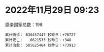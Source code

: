 
# 2022年11月29日 09:23
感染国家总数：198
```
累计确诊： 630457447 较昨日：+78727
累计死亡：   6621533 较昨日：+348
累计治愈： 585625464 较昨日：+73913
```
<div id="main" style="width:100%;height:800px;margin-bottom:10px;"></div>
<div id="second" style="width:100%;height:1000px;margin-bottom:10px;"></div>
<div id="third" style="width:100%;height:1000px;margin-bottom:10px;"></div>
<div id="last" style="width:100%;height:3000px;"></div>

<script>
import * as echarts from "echarts";
export default {
  mounted () {
    this.chart = echarts.init(document.getElementById("main"), "dark")
    this.secondChart = echarts.init(document.getElementById("second"), "dark")
    this.thirdChart = echarts.init(document.getElementById("third"), "dark")
    this.lastChart = echarts.init(document.getElementById("last"), "dark")
    var option = {
      tooltip: { trigger: "axis", axisPointer: { type: "shadow" } },
      legend: {},
      grid: { left: "3%", right: "4%", bottom: "3%", containLabel: true },
      xAxis: { type: "value" },
      yAxis: {
        type: "category", data: ["日本","英国","韩国","巴西","德国","法国","印度","美国",]
      },
      series: [
        { name: "新增确诊", type: "bar", stack: "total", label: { show: true }, emphasis: { focus: "series" }, data: [0,0,0,17710,0,9304,343,42644,] }, 
        { name: "累计确诊", type: "bar", stack: "total", label: { show: true }, emphasis: { focus: "series" }, data: [24519674,24591146,26959843,35229745,36373164,37686603,44673170,100507731,] }, 
        { name: "新增死亡", type: "bar", stack: "total", label: { show: true }, emphasis: { focus: "series" }, data: [0,0,0,41,0,132,0,122,] }, 
        { name: "累计死亡", type: "bar", stack: "total", label: { show: true }, emphasis: { focus: "series" }, data: [49281,212585,30413,689601,157495,158771,530614,1104877,] }, 
        { name: "累计治愈", type: "bar", stack: "total", label: { show: true }, emphasis: { focus: "series" }, data: [20688258,24692,26006651,34201418,35698200,36853642,44136116,98051836,] },]
    }
    this.chart.setOption(option);
    var secondOption = {
      tooltip: { trigger: "axis", axisPointer: { type: "shadow" } },
      legend: {},
      grid: { left: "3%", right: "4%", bottom: "3%", containLabel: true },
      xAxis: { type: "value" },
      yAxis: {
        type: "category", data: ["墨西哥","伊朗","荷兰","阿根廷","澳大利亚","越南","西班牙","土耳其","俄罗斯","意大利",]
      },
      series: [
        { name: "新增确诊", type: "bar", stack: "total", label: { show: true }, emphasis: { focus: "series" }, data: [0,0,0,0,0,0,0,0,0,0,] }, 
        { name: "累计确诊", type: "bar", stack: "total", label: { show: true }, emphasis: { focus: "series" }, data: [7125176,7559634,8539297,9727247,10647069,11514865,13595504,17005537,21579812,24260660,] }, 
        { name: "新增死亡", type: "bar", stack: "total", label: { show: true }, emphasis: { focus: "series" }, data: [0,0,0,0,0,0,0,0,0,0,] }, 
        { name: "累计死亡", type: "bar", stack: "total", label: { show: true }, emphasis: { focus: "series" }, data: [330495,144633,22907,130025,16100,43170,115901,101400,391890,181098,] }, 
        { name: "累计治愈", type: "bar", stack: "total", label: { show: true }, emphasis: { focus: "series" }, data: [6395789,7335114,8488923,9588858,10546102,10608213,13382293,16899705,20986290,23587105,] },]
    }
    this.secondChart.setOption(secondOption);
    var thirdOption = {
      tooltip: { trigger: "axis", axisPointer: { type: "shadow" } },
      legend: {},
      grid: { left: "3%", right: "4%", bottom: "3%", containLabel: true },
      xAxis: { type: "value" },
      yAxis: {
        type: "category", data: ["以色列","智利","马来西亚","乌克兰","希腊","葡萄牙","奥地利","哥伦比亚","波兰","印度尼西亚",]
      },
      series: [
        { name: "新增确诊", type: "bar", stack: "total", label: { show: true }, emphasis: { focus: "series" }, data: [2083,2927,2465,0,0,0,0,0,0,0,] }, 
        { name: "累计确诊", type: "bar", stack: "total", label: { show: true }, emphasis: { focus: "series" }, data: [4718373,4912805,4988759,5336293,5360506,5542265,5550575,6314769,6351408,6653469,] }, 
        { name: "新增死亡", type: "bar", stack: "total", label: { show: true }, emphasis: { focus: "series" }, data: [11,30,5,0,0,0,0,0,0,0,] }, 
        { name: "累计死亡", type: "bar", stack: "total", label: { show: true }, emphasis: { focus: "series" }, data: [11845,62407,36657,110505,34178,25450,21189,141895,118306,159735,] }, 
        { name: "累计治愈", type: "bar", stack: "total", label: { show: true }, emphasis: { focus: "series" }, data: [4693943,4839248,4924464,5208977,5287738,5495680,5486964,6140834,5335940,6435851,] },]
    }
    this.thirdChart.setOption(thirdOption);
    var lastOption = {
      tooltip: { trigger: "axis", axisPointer: { type: "shadow" } },
      legend: {},
      grid: { left: "3%", right: "4%", bottom: "3%", containLabel: true },
      xAxis: { type: "value" },
      yAxis: {
        type: "category", data: ["朝鲜","西撒哈拉","蒙特塞拉特岛","梵蒂冈","红宝石公主号","钻石公主号","圣文森特岛","列支敦士登公国","安圭拉","圣多美和普林西比","特克斯和凯科斯群岛","圣基茨和尼维斯","乍得","塞拉利昂","利比里亚","几内亚比绍","科摩罗","安提瓜和巴布达","尼日尔","厄立特里亚","也门","冈比亚","中非共和国","摩纳哥","吉布提","多米尼克","萨摩亚","赤道几内亚","塔吉克斯坦","南苏丹","尼加拉瓜","格林纳达","直布罗陀","布基纳法索","圣马力诺","东帝汶","刚果（布）","索马里","贝宁","圣卢西亚","马里","海地","莱索托","巴哈马","几内亚","多哥","坦桑尼亚","毛里求斯","阿鲁巴","巴布亚新几内亚","安道尔","加蓬","塞舌尔","布隆迪","叙利亚","不丹","佛得角","毛里塔尼亚","苏丹","马达加斯加","斐济","伯利兹","圭亚那","斯威士兰","新喀里多尼亚","法属波利尼西亚","苏里南","科特迪瓦","马拉维","塞内加尔","刚果（金）","法属圭亚那","巴巴多斯","安哥拉","马耳他","喀麦隆","卢旺达","柬埔寨","波多黎各","牙买加","乌干达","纳米比亚","加纳","特立尼达和多巴哥","马尔代夫","萨尔瓦多","阿富汗","吉尔吉斯斯坦","冰岛","老挝","马提尼克岛","莫桑比克","文莱","乌兹别克斯坦","津巴布韦","尼日利亚","阿尔及利亚","黑山","卢森堡","博茨瓦纳","阿尔巴尼亚","赞比亚","肯尼亚","北马其顿","阿曼","波黑","亚美尼亚","洪都拉斯","卡塔尔","埃塞俄比亚","利比亚","埃及","委内瑞拉","摩尔多瓦","爱沙尼亚","塞浦路斯","巴勒斯坦","缅甸","多米尼加","科威特","斯里兰卡","巴林","巴拉圭","阿塞拜疆","沙特阿拉伯","拉脱维亚","蒙古国","乌拉圭","白俄罗斯","巴拿马","尼泊尔","厄瓜多尔","阿联酋","玻利维亚","古巴","哥斯达黎加","突尼斯","危地马拉","黎巴嫩","克罗地亚","斯洛文尼亚","摩洛哥","立陶宛","保加利亚","芬兰","哈萨克斯坦","挪威","巴基斯坦","爱尔兰","约旦","格鲁吉亚","斯洛伐克","新西兰","孟加拉国","匈牙利","新加坡","塞尔维亚","伊拉克","瑞典","丹麦","罗马尼亚","菲律宾","南非","捷克","秘鲁","瑞士","加拿大","比利时","泰国",]
      },
      series: [
        { name: "新增确诊", type: "bar", stack: "total", label: { show: true }, emphasis: { focus: "series" }, data: [0,0,0,0,0,0,0,0,0,0,0,0,0,0,0,0,0,0,0,0,0,0,0,0,0,0,0,0,0,0,0,0,0,0,0,0,0,0,0,0,0,0,0,0,0,0,0,0,0,0,0,0,0,0,0,0,22,1,0,0,0,0,0,0,0,0,0,0,0,0,0,0,0,0,0,0,0,0,0,0,0,0,0,0,0,0,0,0,0,0,0,0,0,0,0,0,18,19,0,0,0,0,19,0,0,0,0,0,0,23,0,0,0,0,0,0,0,29,0,0,9,147,0,0,0,0,0,0,0,0,0,0,0,0,4,0,0,0,58,0,0,44,0,0,0,0,0,0,0,0,0,0,0,0,0,0,590,0,0,0,0,0,268,0,0,0,0,0,0,] }, 
        { name: "累计确诊", type: "bar", stack: "total", label: { show: true }, emphasis: { focus: "series" }, data: [1,10,11,29,620,712,2298,3026,3904,6278,6446,6552,7641,7758,8014,8848,8941,9106,9931,10189,11945,12586,15311,15339,15690,15760,15967,17182,17786,18348,18491,19613,20184,21631,22091,23337,25375,27254,27922,29550,32758,33846,34490,37476,38153,39328,40471,41042,43568,45819,46824,48972,49380,50639,57393,62488,62991,63420,63637,67054,68375,69012,71573,73770,75122,76827,81228,87885,88073,88859,93837,95451,103955,104491,115775,123993,132643,138073,151732,151931,169663,169946,171009,185237,185584,201785,205802,206511,207171,216624,224468,230590,241044,245858,257893,266283,271079,283663,297757,326344,333330,333721,341515,344710,399027,400501,445631,457676,477680,494520,507078,515645,547351,594754,608759,614237,620816,633196,649834,662672,671651,696061,718164,824245,825497,961627,991824,992887,994037,995726,1000884,1009958,1044058,1110701,1111379,1143597,1146991,1153985,1220443,1253087,1254808,1268440,1274885,1286584,1394254,1396526,1468473,1575125,1678827,1746997,1805698,1855704,1945117,2036527,2162093,2163872,2422181,2463021,2626686,3146452,3296834,4034658,4040980,4171244,4227446,4298016,4392747,4633112,4707244,] }, 
        { name: "新增死亡", type: "bar", stack: "total", label: { show: true }, emphasis: { focus: "series" }, data: [0,0,0,0,0,0,0,0,0,0,0,0,0,0,0,0,0,0,0,0,0,0,0,0,0,0,0,0,0,0,0,0,0,0,0,0,0,0,0,0,0,0,0,0,0,0,0,0,0,0,0,0,0,0,0,0,0,0,0,0,0,0,0,0,0,0,0,0,0,0,0,0,0,0,0,0,0,0,0,0,0,0,0,0,0,0,0,0,0,0,0,0,0,0,0,0,0,0,0,0,0,0,0,0,0,0,0,0,0,0,0,0,0,0,0,0,0,0,0,0,2,0,0,0,0,0,0,0,0,0,0,0,0,0,0,0,0,0,2,0,0,0,0,0,0,0,0,0,0,0,0,0,0,0,0,0,3,0,0,0,0,0,0,0,0,0,0,0,0,] }, 
        { name: "累计死亡", type: "bar", stack: "total", label: { show: true }, emphasis: { focus: "series" }, data: [1,1,1,0,10,13,12,59,12,77,36,46,194,126,294,176,161,146,312,103,2159,372,113,63,189,74,29,183,125,138,225,237,110,387,119,138,386,1361,163,404,742,860,706,833,464,290,845,1032,236,668,156,306,171,38,3163,21,412,997,4990,1411,878,688,1285,1422,314,649,1392,830,2685,1968,1452,411,564,1923,809,1965,1467,3056,2609,3320,3630,4080,1461,4266,311,4230,7833,2991,219,758,1071,2224,225,1637,5606,3155,6881,2789,1133,2790,3593,4019,5684,9568,4260,16201,8709,11043,685,7572,6437,24613,5828,11913,2781,1226,5404,19488,4384,2570,16802,1536,19621,9976,9459,6086,2179,7530,7118,8519,12019,35940,2348,22246,8530,9031,29268,19948,10736,17306,6930,16284,9432,38027,7265,13693,4325,30630,8131,14122,16881,20729,3297,29431,48245,1702,17374,25363,21002,7524,67276,64608,102428,41800,217370,14302,47468,33042,33180,] }, 
        { name: "累计治愈", type: "bar", stack: "total", label: { show: true }, emphasis: { focus: "series" }, data: [0,9,2,29,0,699,2233,2948,3879,6198,6392,6482,4874,4393,7705,8642,8751,8954,8890,10086,9124,12189,14615,15158,15427,15673,1605,16879,17264,18115,4225,19358,16579,21143,21767,23102,24006,13182,27746,29095,31939,32871,25980,36354,37218,39030,183,39278,42438,43982,46457,48491,48626,50418,54223,61564,62426,62419,57924,65379,66440,68310,70175,72255,74228,33500,49626,87042,85008,86858,83590,11254,102435,102367,114399,118616,131112,134976,129614,99392,100431,165826,169527,180767,163687,179410,182787,196406,75685,7660,0,228310,222140,241486,251904,259640,182556,280676,288991,322955,328164,329681,335210,334335,384669,378354,434743,132498,475913,472370,500598,442182,540431,504142,524990,601436,614962,607709,643679,659992,654794,693447,698317,813996,813010,950319,984420,984476,985592,983705,988630,973448,1023473,1077493,1102759,860711,983630,1130608,1087587,1234133,1235649,1250972,1260955,1243113,1356862,1380356,1462141,1538689,1665434,1731007,1776548,1833662,1915871,1985578,2098240,2088529,2394320,2436695,2592232,3134420,3224477,3951543,3912506,4127010,3958030,4211111,4293974,4579922,4649509,] },]
    }
    this.lastChart.setOption(lastOption);

    window.onresize = () => {
      this.chart.resize()
      this.secondChart.resize()
      this.thirdChart.resize()
      this.lastChart.resize()
    }
  }
};
</script>

|国家|新增确诊|累计确诊|新增死亡|累计死亡|累计治愈|
|:--:|---:|---:|---:|---:|---:|
|美国|42644|100507731|122|1104877|98051836|
|印度|343|44673170|0|530614|44136116|
|法国|9304|37686603|132|158771|36853642|
|德国|0|36373164|0|157495|35698200|
|巴西|17710|35229745|41|689601|34201418|
|韩国|0|26959843|0|30413|26006651|
|英国|0|24591146|0|212585|24692|
|日本|0|24519674|0|49281|20688258|
|意大利|0|24260660|0|181098|23587105|
|俄罗斯|0|21579812|0|391890|20986290|
|土耳其|0|17005537|0|101400|16899705|
|西班牙|0|13595504|0|115901|13382293|
|越南|0|11514865|0|43170|10608213|
|澳大利亚|0|10647069|0|16100|10546102|
|阿根廷|0|9727247|0|130025|9588858|
|荷兰|0|8539297|0|22907|8488923|
|伊朗|0|7559634|0|144633|7335114|
|墨西哥|0|7125176|0|330495|6395789|
|印度尼西亚|0|6653469|0|159735|6435851|
|波兰|0|6351408|0|118306|5335940|
|哥伦比亚|0|6314769|0|141895|6140834|
|奥地利|0|5550575|0|21189|5486964|
|葡萄牙|0|5542265|0|25450|5495680|
|希腊|0|5360506|0|34178|5287738|
|乌克兰|0|5336293|0|110505|5208977|
|马来西亚|2465|4988759|5|36657|4924464|
|智利|2927|4912805|30|62407|4839248|
|以色列|2083|4718373|11|11845|4693943|
|泰国|0|4707244|0|33180|4649509|
|比利时|0|4633112|0|33042|4579922|
|加拿大|0|4392747|0|47468|4293974|
|瑞士|0|4298016|0|14302|4211111|
|秘鲁|0|4227446|0|217370|3958030|
|捷克|0|4171244|0|41800|4127010|
|南非|268|4040980|0|102428|3912506|
|菲律宾|0|4034658|0|64608|3951543|
|罗马尼亚|0|3296834|0|67276|3224477|
|丹麦|0|3146452|0|7524|3134420|
|瑞典|0|2626686|0|21002|2592232|
|伊拉克|0|2463021|0|25363|2436695|
|塞尔维亚|590|2422181|3|17374|2394320|
|新加坡|0|2163872|0|1702|2088529|
|匈牙利|0|2162093|0|48245|2098240|
|孟加拉国|0|2036527|0|29431|1985578|
|新西兰|0|1945117|0|3297|1915871|
|斯洛伐克|0|1855704|0|20729|1833662|
|格鲁吉亚|0|1805698|0|16881|1776548|
|约旦|0|1746997|0|14122|1731007|
|爱尔兰|0|1678827|0|8131|1665434|
|巴基斯坦|0|1575125|0|30630|1538689|
|挪威|0|1468473|0|4325|1462141|
|哈萨克斯坦|0|1396526|0|13693|1380356|
|芬兰|0|1394254|0|7265|1356862|
|保加利亚|0|1286584|0|38027|1243113|
|立陶宛|0|1274885|0|9432|1260955|
|摩洛哥|44|1268440|0|16284|1250972|
|斯洛文尼亚|0|1254808|0|6930|1235649|
|克罗地亚|0|1253087|0|17306|1234133|
|黎巴嫩|58|1220443|2|10736|1087587|
|危地马拉|0|1153985|0|19948|1130608|
|突尼斯|0|1146991|0|29268|983630|
|哥斯达黎加|0|1143597|0|9031|860711|
|古巴|4|1111379|0|8530|1102759|
|玻利维亚|0|1110701|0|22246|1077493|
|阿联酋|0|1044058|0|2348|1023473|
|厄瓜多尔|0|1009958|0|35940|973448|
|尼泊尔|0|1000884|0|12019|988630|
|巴拿马|0|995726|0|8519|983705|
|白俄罗斯|0|994037|0|7118|985592|
|乌拉圭|0|992887|0|7530|984476|
|蒙古国|0|991824|0|2179|984420|
|拉脱维亚|0|961627|0|6086|950319|
|沙特阿拉伯|0|825497|0|9459|813010|
|阿塞拜疆|0|824245|0|9976|813996|
|巴拉圭|0|718164|0|19621|698317|
|巴林|147|696061|0|1536|693447|
|斯里兰卡|9|671651|2|16802|654794|
|科威特|0|662672|0|2570|659992|
|多米尼加|0|649834|0|4384|643679|
|缅甸|29|633196|0|19488|607709|
|巴勒斯坦|0|620816|0|5404|614962|
|塞浦路斯|0|614237|0|1226|601436|
|爱沙尼亚|0|608759|0|2781|524990|
|摩尔多瓦|0|594754|0|11913|504142|
|委内瑞拉|0|547351|0|5828|540431|
|埃及|0|515645|0|24613|442182|
|利比亚|0|507078|0|6437|500598|
|埃塞俄比亚|23|494520|0|7572|472370|
|卡塔尔|0|477680|0|685|475913|
|洪都拉斯|0|457676|0|11043|132498|
|亚美尼亚|0|445631|0|8709|434743|
|波黑|0|400501|0|16201|378354|
|阿曼|0|399027|0|4260|384669|
|北马其顿|0|344710|0|9568|334335|
|肯尼亚|19|341515|0|5684|335210|
|赞比亚|0|333721|0|4019|329681|
|阿尔巴尼亚|0|333330|0|3593|328164|
|博茨瓦纳|0|326344|0|2790|322955|
|卢森堡|0|297757|0|1133|288991|
|黑山|19|283663|0|2789|280676|
|阿尔及利亚|18|271079|0|6881|182556|
|尼日利亚|0|266283|0|3155|259640|
|津巴布韦|0|257893|0|5606|251904|
|乌兹别克斯坦|0|245858|0|1637|241486|
|文莱|0|241044|0|225|222140|
|莫桑比克|0|230590|0|2224|228310|
|马提尼克岛|0|224468|0|1071|0|
|老挝|0|216624|0|758|7660|
|冰岛|0|207171|0|219|75685|
|吉尔吉斯斯坦|0|206511|0|2991|196406|
|阿富汗|0|205802|0|7833|182787|
|萨尔瓦多|0|201785|0|4230|179410|
|马尔代夫|0|185584|0|311|163687|
|特立尼达和多巴哥|0|185237|0|4266|180767|
|加纳|0|171009|0|1461|169527|
|纳米比亚|0|169946|0|4080|165826|
|乌干达|0|169663|0|3630|100431|
|牙买加|0|151931|0|3320|99392|
|波多黎各|0|151732|0|2609|129614|
|柬埔寨|0|138073|0|3056|134976|
|卢旺达|0|132643|0|1467|131112|
|喀麦隆|0|123993|0|1965|118616|
|马耳他|0|115775|0|809|114399|
|安哥拉|0|104491|0|1923|102367|
|巴巴多斯|0|103955|0|564|102435|
|法属圭亚那|0|95451|0|411|11254|
|刚果（金）|0|93837|0|1452|83590|
|塞内加尔|0|88859|0|1968|86858|
|马拉维|0|88073|0|2685|85008|
|科特迪瓦|0|87885|0|830|87042|
|苏里南|0|81228|0|1392|49626|
|法属波利尼西亚|0|76827|0|649|33500|
|新喀里多尼亚|0|75122|0|314|74228|
|斯威士兰|0|73770|0|1422|72255|
|圭亚那|0|71573|0|1285|70175|
|伯利兹|0|69012|0|688|68310|
|斐济|0|68375|0|878|66440|
|马达加斯加|0|67054|0|1411|65379|
|苏丹|0|63637|0|4990|57924|
|毛里塔尼亚|1|63420|0|997|62419|
|佛得角|22|62991|0|412|62426|
|不丹|0|62488|0|21|61564|
|叙利亚|0|57393|0|3163|54223|
|布隆迪|0|50639|0|38|50418|
|塞舌尔|0|49380|0|171|48626|
|加蓬|0|48972|0|306|48491|
|安道尔|0|46824|0|156|46457|
|巴布亚新几内亚|0|45819|0|668|43982|
|阿鲁巴|0|43568|0|236|42438|
|毛里求斯|0|41042|0|1032|39278|
|坦桑尼亚|0|40471|0|845|183|
|多哥|0|39328|0|290|39030|
|几内亚|0|38153|0|464|37218|
|巴哈马|0|37476|0|833|36354|
|莱索托|0|34490|0|706|25980|
|海地|0|33846|0|860|32871|
|马里|0|32758|0|742|31939|
|圣卢西亚|0|29550|0|404|29095|
|贝宁|0|27922|0|163|27746|
|索马里|0|27254|0|1361|13182|
|刚果（布）|0|25375|0|386|24006|
|东帝汶|0|23337|0|138|23102|
|圣马力诺|0|22091|0|119|21767|
|布基纳法索|0|21631|0|387|21143|
|直布罗陀|0|20184|0|110|16579|
|格林纳达|0|19613|0|237|19358|
|尼加拉瓜|0|18491|0|225|4225|
|南苏丹|0|18348|0|138|18115|
|塔吉克斯坦|0|17786|0|125|17264|
|赤道几内亚|0|17182|0|183|16879|
|萨摩亚|0|15967|0|29|1605|
|多米尼克|0|15760|0|74|15673|
|吉布提|0|15690|0|189|15427|
|摩纳哥|0|15339|0|63|15158|
|中非共和国|0|15311|0|113|14615|
|冈比亚|0|12586|0|372|12189|
|也门|0|11945|0|2159|9124|
|厄立特里亚|0|10189|0|103|10086|
|尼日尔|0|9931|0|312|8890|
|安提瓜和巴布达|0|9106|0|146|8954|
|科摩罗|0|8941|0|161|8751|
|几内亚比绍|0|8848|0|176|8642|
|利比里亚|0|8014|0|294|7705|
|塞拉利昂|0|7758|0|126|4393|
|乍得|0|7641|0|194|4874|
|圣基茨和尼维斯|0|6552|0|46|6482|
|特克斯和凯科斯群岛|0|6446|0|36|6392|
|圣多美和普林西比|0|6278|0|77|6198|
|安圭拉|0|3904|0|12|3879|
|列支敦士登公国|0|3026|0|59|2948|
|圣文森特岛|0|2298|0|12|2233|
|钻石公主号|0|712|0|13|699|
|红宝石公主号|0|620|0|10|0|
|梵蒂冈|0|29|0|0|29|
|蒙特塞拉特岛|0|11|0|1|2|
|西撒哈拉|0|10|0|1|9|
|朝鲜|0|1|0|1|0|


